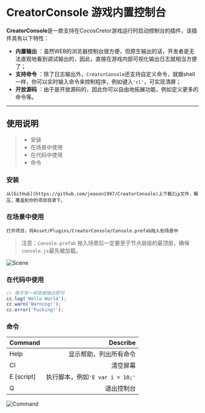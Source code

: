 # CreatorConsole 游戏内置控制台

**CreatorConsole**是一款支持在CocosCretor游戏运行时启动控制台的插件，该插件具有以下特性：
 
- **内置输出** ：虽然WEB的浏览器控制台很方便，但原生输出的话，开发者是无法直观地看到调试输出的，因此，直接在游戏内部可视化输出日志就相当方便了；
- **支持命令** ：除了日志输出外，`CreatorConsole`还支持自定义命令，就跟shell一样，你可以实时输入命令来控制程序，例如键入`'cl'`，可实现清屏；
- **开放源码** ：由于是开放源码的，因此你可以自由地拓展功能，例如定义更多的命令等。

-------------

## 使用说明

> - 安装
> - 在场景中使用
> - 在代码中使用
> - 命令

### 安装
    从[GitHub](https://github.com/jeason1997/CreatorConsole)上下载Zip文件，解压，覆盖到你的项目目录下。

### 在场景中使用
    打开项目，将Asset/Plugins/CreatorConsole/Console.prefab拖入到场景中
> 注意：`Console.prefab` 拖入场景后一定要至于节点层级的最顶层，确保`console.js`最先被加载。

![Scene](http://cdn.cocimg.com/bbs/attachment/Fid_71/71_412843_840a55f61031574.png)

### 在代码中使用
``` javascript
// 像平常一样直接输出即可
cc.log('Hello World');
cc.warn('Warning!');
cc.error('Fucking!');
```

### 命令
| Command               | Describe |
| :--------             | --------:|
| Help                  | 显示帮助，列出所有命令 |
| Cl                    | 清空屏幕|
| E [script]            | 执行脚本，例如`'E var i = 10;'`|
| Q                     | 退出控制台 |
![Command](http://cdn.cocimg.com/bbs/attachment/Fid_71/71_412843_36b3e0133ee3a8a.png)